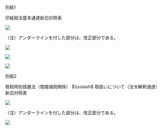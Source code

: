 別紙1

印紙税法基本通達新旧対照表

![](https://www.nta.go.jp/tmp/4b6f57c7-46c8-4f12-a035-78a285fb2c46/images/63035f9ddc7683181e49519329ad97706602c55c05b65f2a3c6cb32beacd9b22.jpg)

（注）アンダーラインを付した部分は、改正部分である。

![](https://www.nta.go.jp/tmp/4b6f57c7-46c8-4f12-a035-78a285fb2c46/images/723a221bd35d342f1793967313795c1d7f904be2ffcb8054d4f3deb3a15ccc33.jpg)

![](https://www.nta.go.jp/tmp/4b6f57c7-46c8-4f12-a035-78a285fb2c46/images/4cb50c2bafcd0379787dc0a8d38a95ed89c81f18c57fa06d70dcdce695609c3e.jpg)

![](https://www.nta.go.jp/tmp/4b6f57c7-46c8-4f12-a035-78a285fb2c46/images/000dd9c5c1e66788b7f83e6948503fd67d2dc8d15f64022c5c22ed16a73c9d0c.jpg)

別紙2

租税特別措置法（間接諸税関係） $\\oslash$ 取扱いについて（法令解釈通達）新旧対照表

![](https://www.nta.go.jp/tmp/4b6f57c7-46c8-4f12-a035-78a285fb2c46/images/715a3e1519d60b76b84336a31f60ed77be5da8ee262aa4028e1a42bebd902198.jpg)

（注）アンダーラインを付した部分は、改正部分である。

![](https://www.nta.go.jp/tmp/4b6f57c7-46c8-4f12-a035-78a285fb2c46/images/497f2ee32504055aa3410268c011923919b48041703f363133870279f6bd3bef.jpg)